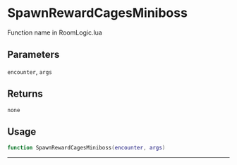 # SpawnRewardCagesMiniboss
Function name in RoomLogic.lua
## Parameters
`encounter`, `args`
## Returns
`none`
## Usage
```lua
function SpawnRewardCagesMiniboss(encounter, args)
```
---
